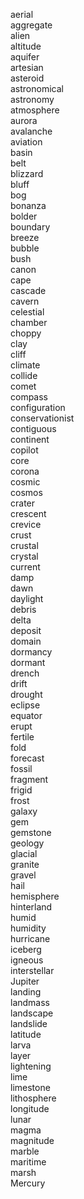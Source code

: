 aerial  
aggregate  
alien  
altitude  
aquifer  
artesian  
asteroid  
astronomical  
astronomy  
atmosphere  
aurora  
avalanche  
aviation  
basin  
belt  
blizzard  
bluff  
bog  
bonanza  
bolder  
boundary  
breeze  
bubble  
bush  
canon  
cape  
cascade  
cavern  
celestial  
chamber  
choppy  
clay  
cliff  
climate  
collide  
comet  
compass  
configuration  
conservationist  
contiguous  
continent  
copilot  
core  
corona  
cosmic  
cosmos  
crater  
crescent  
crevice  
crust  
crustal  
crystal  
current  
damp  
dawn  
daylight  
debris  
delta  
deposit  
domain  
dormancy  
dormant  
drench  
drift  
drought  
eclipse  
equator  
erupt  
fertile  
fold  
forecast  
fossil  
fragment  
frigid  
frost  
galaxy  
gem  
gemstone  
geology  
glacial  
granite  
gravel  
hail  
hemisphere  
hinterland  
humid  
humidity  
hurricane  
iceberg  
igneous  
interstellar  
Jupiter  
landing  
landmass  
landscape  
landslide  
latitude  
larva  
layer  
lightening  
lime  
limestone  
lithosphere  
longitude  
lunar  
magma  
magnitude  
marble  
maritime  
marsh  
Mercury  
